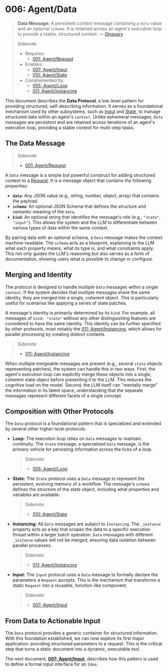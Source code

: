 # 006: Agent/Data

> **Data Message:** A persistent context message containing a `data` value and an optional `schema`. It is retained across an agent's execution loop to provide a stable, structured context. — [Glossary](./000_glossary.md)

> Sidenote:
>
> - Requires:
>   - [001: Agent/Request](./001_agent_request.md)
> - Enables:
>   - [007: Agent/Input](./007_agent_input.md)
>   - [010: Agent/State](./010_agent_state.md)
> - Complemented by:
>   - [005: Agent/Loop](./005_agent_loop.md)
>   - [011: Agent/Instancing](./011_agent_instancing.md)

This document describes the **Data Protocol**, a low-level pattern for providing structured, self-describing information. It serves as a foundational mechanism used by other subsystems, such as [Input](./007_agent_input.md) and [State](./010_agent_state.md), to manage structured data within an agent's `context`. Unlike ephemeral messages, `Data` messages are persistent and are retained across iterations of an agent's execution loop, providing a stable context for multi-step tasks.

## The Data Message

> Sidenote:
>
> - [001: Agent/Request](./001_agent_request.md)

A `Data` message is a simple but powerful construct for adding structured context to a [Request](./001_agent_request.md). It is a message object that contains the following properties:

- **`data`**: Any JSON value (e.g., string, number, object, array) that contains the payload.
- **`schema`**: An optional JSON Schema that defines the structure and semantic meaning of the `data`.
- **`kind`**: An optional string that identifies the message's role (e.g., `"state"`, `"input"`). This allows the system and the LLM to differentiate between various types of data within the same context.

By pairing data with an optional schema, a `Data` message makes the context machine-readable. The `schema` acts as a blueprint, explaining to the LLM what each property means, what its type is, and what constraints apply. This not only guides the LLM's reasoning but also serves as a form of documentation, showing users what is possible to change or configure.

## Merging and Identity

The protocol is designed to handle multiple `Data` messages within a single `context`. If the system decides that multiple messages share the same identity, they are merged into a single, coherent object. This is particularly useful for scenarios like applying a series of state patches.

A message's identity is primarily determined by its `kind`. For example, all messages of `kind: "state"` without any other distinguishing features are considered to have the same identity. This identity can be further specified by other protocols, most notably the [011: Agent/Instancing](./011_agent_instancing.md), which allows for parallel processing by creating distinct contexts.

> Sidenote:
>
> - [011: Agent/Instancing](./011_agent_instancing.md)

When multiple mergeable messages are present (e.g., several `state` objects representing patches), the system can handle this in two ways. First, the agent's execution loop can explicitly merge these objects into a single, coherent state object before presenting it to the LLM. This reduces the cognitive load on the model. Second, the LLM itself can "mentally merge" the information in its latent space, understanding that the separate messages represent different facets of a single concept.

## Composition with Other Protocols

The `Data` protocol is a foundational pattern that is specialized and extended by several other higher-level protocols.

- **Loop:** The execution loop relies on `Data` messages to maintain continuity. The `State` message, a specialized `Data` message, is the primary vehicle for persisting information across the ticks of a loop.

  > Sidenote:
  >
  > - [005: Agent/Loop](./005_agent_loop.md)

- **State:** The `State` protocol uses a `Data` message to represent the persistent, evolving memory of a workflow. The message's `schema` defines the structure of the state object, including what properties and variables are available.

  > Sidenote:
  >
  > - [010: Agent/State](./010_agent_state.md)

- **Instancing:** All `Data` messages are subject to `Instancing`. The `_instance` property acts as a key that scopes the data to a specific execution thread within a larger batch operation. `Data` messages with different `_instance` values will not be merged, ensuring data isolation between parallel processes.

  > Sidenote:
  >
  > - [011: Agent/Instancing](./011_agent_instancing.md)

- **Input:** The `Input` protocol uses a `Data` message to formally declare the parameters a `Request` accepts. This is the mechanism that transforms a static `Request` into a reusable, function-like component.

  > Sidenote:
  >
  > - [007: Agent/Input](./007_agent_input.md)

## From Data to Actionable Input

The `Data` protocol provides a generic container for structured information. With this foundation established, we can now explore its first major application: providing structured parameters to a request. This is the critical step that turns a static document into a dynamic, executable tool.

The next document, **[007: Agent/Input](./007_agent_input.md)**, describes how this pattern is used to define a formal input interface for an `Idea`.
